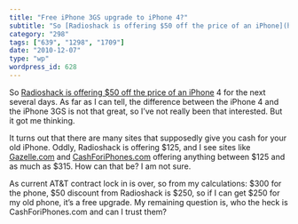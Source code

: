 ```yaml
---
title: "Free iPhone 3GS upgrade to iPhone 4?"
subtitle: "So [Radioshack is offering $50 off the price of an iPhone](http://gigaom.com/apple/save-up-to-175-on..."
category: "298"
tags: ["639", "1298", "1709"]
date: "2010-12-07"
type: "wp"
wordpress_id: 628
---
```

So [Radioshack is offering $50 off the price of an iPhone](http://gigaom.com/apple/save-up-to-175-on-iphone-at-radioshack/) 4 for the next several days. As far as I can tell, the difference between the iPhone 4 and the iPhone 3GS is not that great, so I’ve not really been that interested. But it got me thinking.

It turns out that there are many sites that supposedly give you cash for your old iPhone. Oddly, Radioshack is offering $125, and I see sites like [Gazelle.com](http://www.gazelle.com/) and [CashForiPhones.com](http://www.cashforiphones.com) offering anything between $125 and as much as $315. How can that be? I am not sure.

As current AT&T contract lock in is over, so from my calculations: $300 for the phone, $50 discount from Radioshack is $250, so if I can get $250 for my old phone, it’s a free upgrade. My remaining question is, who the heck is CashForiPhones.com and can I trust them?